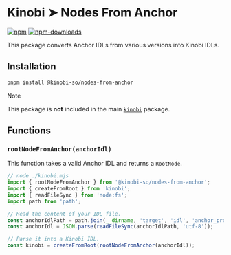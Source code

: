 # Kinobi ➤ Nodes From Anchor

[![npm][npm-image]][npm-url]
[![npm-downloads][npm-downloads-image]][npm-url]

[npm-downloads-image]: https://img.shields.io/npm/dm/@kinobi-so/nodes-from-anchor.svg?style=flat
[npm-image]: https://img.shields.io/npm/v/@kinobi-so/nodes-from-anchor.svg?style=flat&label=%40kinobi-so%2Fnodes-from-anchor
[npm-url]: https://www.npmjs.com/package/@kinobi-so/nodes-from-anchor

This package converts Anchor IDLs from various versions into Kinobi IDLs.

## Installation

```sh
pnpm install @kinobi-so/nodes-from-anchor
```

> [!NOTE]
> This package is **not** included in the main [`kinobi`](../library) package.

## Functions

### `rootNodeFromAnchor(anchorIdl)`

This function takes a valid Anchor IDL and returns a `RootNode`.

```js
// node ./kinobi.mjs
import { rootNodeFromAnchor } from '@kinobi-so/nodes-from-anchor';
import { createFromRoot } from 'kinobi';
import { readFileSync } from 'node:fs';
import path from 'path';

// Read the content of your IDL file.
const anchorIdlPath = path.join(__dirname, 'target', 'idl', 'anchor_program.json');
const anchorIdl = JSON.parse(readFileSync(anchorIdlPath, 'utf-8'));

// Parse it into a Kinobi IDL.
const kinobi = createFromRoot(rootNodeFromAnchor(anchorIdl));
```
